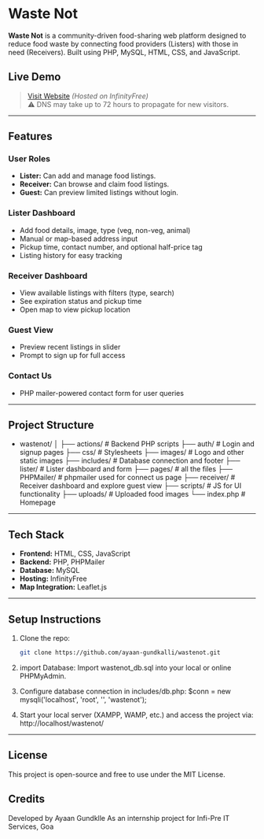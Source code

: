 # Waste Not

**Waste Not** is a community-driven food-sharing web platform designed to reduce food waste by 
connecting food providers (Listers) with those in need (Receivers).
 Built using PHP, MySQL, HTML, CSS, and JavaScript.

## Live Demo

> [Visit Website](https://wastenot.rf.gd/) *(Hosted on InfinityFree)*  
> ⚠️ DNS may take up to 72 hours to propagate for new visitors.

---

## Features

### User Roles
- **Lister:** Can add and manage food listings.
- **Receiver:** Can browse and claim food listings.
- **Guest:** Can preview limited listings without login.

### Lister Dashboard
- Add food details, image, type (veg, non-veg, animal)
- Manual or map-based address input
- Pickup time, contact number, and optional half-price tag
- Listing history for easy tracking

### Receiver Dashboard
- View available listings with filters (type, search)
- See expiration status and pickup time
- Open map to view pickup location

### Guest View
- Preview recent listings in slider
- Prompt to sign up for full access

### Contact Us
- PHP mailer-powered contact form for user queries

---

## Project Structure

- wastenot/
│
├── actions/ # Backend PHP scripts
├── auth/ # Login and signup pages
├── css/ # Stylesheets
├── images/ # Logo and other static images
├── includes/ # Database connection and footer
├── lister/ # Lister dashboard and form
├── pages/ # all the files 
├── PHPMailer/ # phpmailer used for connect us page
├── receiver/ # Receiver dashboard and explore guest view
├── scripts/ # JS for UI functionality
├── uploads/ # Uploaded food images
└── index.php # Homepage


---

## Tech Stack

- **Frontend:** HTML, CSS, JavaScript
- **Backend:** PHP, PHPMailer
- **Database:** MySQL
- **Hosting:** InfinityFree
- **Map Integration:** Leaflet.js

---

## Setup Instructions

1. Clone the repo:
   ```bash
   git clone https://github.com/ayaan-gundkalli/wastenot.git

2. import Database:
   Import wastenot_db.sql into your local or online PHPMyAdmin.

3. Configure database connection in includes/db.php:
   $conn = new mysqli('localhost', 'root', '', 'wastenot');


4. Start your local server (XAMPP, WAMP, etc.) and access the project via:
   http://localhost/wastenot/

---

## License
This project is open-source and free to use under the MIT License.

## Credits
Developed by Ayaan Gundklle
As an internship project for Infi-Pre IT Services, Goa